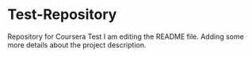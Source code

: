 # Test-Repository
Repository for Coursera Test
I am editing the README file. Adding some more details about the project description.
